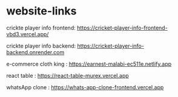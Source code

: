 # website-links

crickte player info frontend: https://cricket-player-info-frontend-vbd3.vercel.app/

crickte player info backend: https://cricket-player-info-backend.onrender.com

e-commerce cloth king : https://earnest-malabi-ec511e.netlify.app

react table : https://react-table-murex.vercel.app

whatsApp clone : https://whats-app-clone-frontend.vercel.app
